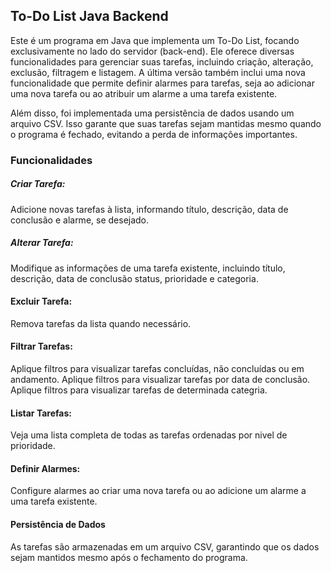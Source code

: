 ## To-Do List Java Backend
Este é um programa em Java que implementa um To-Do List, focando exclusivamente no lado do servidor (back-end). 
Ele oferece diversas funcionalidades para gerenciar suas tarefas, incluindo criação, alteração, exclusão, filtragem
e listagem. A última versão também inclui uma nova funcionalidade que permite definir alarmes para tarefas, seja ao
adicionar uma nova tarefa ou ao atribuir um alarme a uma tarefa existente.

Além disso, foi implementada uma persistência de dados usando um arquivo CSV. Isso garante que suas tarefas sejam 
mantidas mesmo quando o programa é fechado, evitando a perda de informações importantes.

### Funcionalidades
##### Criar Tarefa: 
Adicione novas tarefas à lista, informando título, descrição, data de conclusão e alarme, se desejado.

##### Alterar Tarefa: 
Modifique as informações de uma tarefa existente, incluindo título, descrição, data de conclusão status, prioridade e categoria.

#### Excluir Tarefa:
Remova tarefas da lista quando necessário.

#### Filtrar Tarefas: 
Aplique filtros para visualizar tarefas concluídas, não concluídas ou em andamento.
Aplique filtros para visualizar tarefas por data de conclusão.
Aplique filtros para visualizar tarefas de determinada categria.

#### Listar Tarefas: 
Veja uma lista completa de todas as tarefas ordenadas por nivel de prioridade.

#### Definir Alarmes: 
Configure alarmes ao criar uma nova tarefa ou ao adicione um alarme a uma tarefa existente.

#### Persistência de Dados
As tarefas são armazenadas em um arquivo CSV, garantindo que os dados sejam mantidos mesmo após o fechamento do programa.

